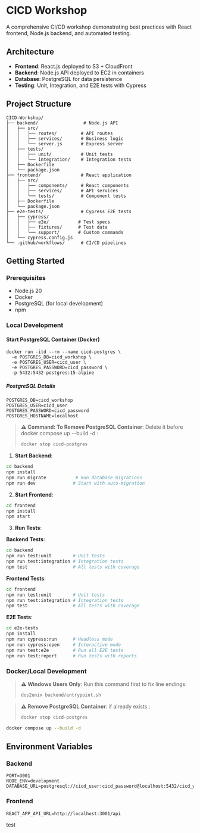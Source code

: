 # CICD Workshop

A comprehensive CI/CD workshop demonstrating best practices with React frontend, Node.js backend, and automated testing.

## Architecture

- **Frontend**: React.js deployed to S3 + CloudFront
- **Backend**: Node.js API deployed to EC2 in containers
- **Database**: PostgreSQL for data persistence
- **Testing**: Unit, Integration, and E2E tests with Cypress

## Project Structure

```
CICD-Workshop/
├── backend/                 # Node.js API
│   ├── src/
│   │   ├── routes/         # API routes
│   │   ├── services/       # Business logic
│   │   └── server.js       # Express server
│   ├── tests/
│   │   ├── unit/           # Unit tests
│   │   └── integration/    # Integration tests
│   ├── Dockerfile
│   └── package.json
├── frontend/               # React application
│   ├── src/
│   │   ├── components/     # React components
│   │   ├── services/       # API services
│   │   └── tests/          # Component tests
│   ├── Dockerfile
│   └── package.json
├── e2e-tests/              # Cypress E2E tests
│   ├── cypress/
│   │   ├── e2e/           # Test specs
│   │   ├── fixtures/      # Test data
│   │   └── support/       # Custom commands
│   └── cypress.config.js
└── .github/workflows/      # CI/CD pipelines
```

## Getting Started

### Prerequisites
- Node.js 20
- Docker
- PostgreSQL (for local development)
- npm

### Local Development

#### Start PostgreSQL Container (Docker)
```
docker run -itd --rm --name cicd-postgres \
  -e POSTGRES_DB=cicd_workshop \
  -e POSTGRES_USER=cicd_user \
  -e POSTGRES_PASSWORD=cicd_password \
  -p 5432:5432 postgres:15-alpine
```

##### PostgreSQL Details

```
POSTGRES_DB=cicd_workshop
POSTGRES_USER=cicd_user
POSTGRES_PASSWORD=cicd_password
POSTGRES_HOSTNAME=localhost
```

> **⚠️ Command: To Remove PostgreSQL Container**: Delete it before docker compose up --build -d :
> ```bash
> docker stop cicd-postgres
> ```

1. **Start Backend**:
```bash
cd backend
npm install
npm run migrate           # Run database migrations
npm run dev              # Start with auto-migration
```

2. **Start Frontend**:
```bash
cd frontend
npm install
npm start
```

3. **Run Tests**:

**Backend Tests**:
```bash
cd backend
npm run test:unit        # Unit tests
npm run test:integration # Integration tests
npm test                 # All tests with coverage
```

**Frontend Tests**:
```bash
cd frontend
npm run test:unit        # Unit tests
npm run test:integration # Integration tests
npm test                 # All tests with coverage
```

**E2E Tests**:
```bash
cd e2e-tests
npm install
npm run cypress:run      # Headless mode
npm run cypress:open     # Interactive mode
npm run test:e2e         # Run all E2E tests
npm run test:report      # Run tests with reports
```

### Docker/Local Development

> **⚠️ Windows Users Only**: Run this command first to fix line endings:
> ```bash
> dos2unix backend/entrypoint.sh
> ```

> **⚠️ Remove PostgreSQL Container**: if already exists :
> ```bash
> docker stop cicd-postgres
> ```

```bash
docker compose up --build -d
```

## Environment Variables

### Backend
```
PORT=3001
NODE_ENV=development
DATABASE_URL=postgresql://cicd_user:cicd_password@localhost:5432/cicd_workshop
```

### Frontend
```
REACT_APP_API_URL=http://localhost:3001/api
```

test